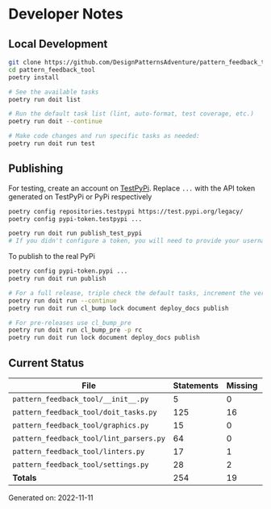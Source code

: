 # Developer Notes

## Local Development

```sh
git clone https://github.com/DesignPatternsAdventure/pattern_feedback_tool.git
cd pattern_feedback_tool
poetry install

# See the available tasks
poetry run doit list

# Run the default task list (lint, auto-format, test coverage, etc.)
poetry run doit --continue

# Make code changes and run specific tasks as needed:
poetry run doit run test
```

## Publishing

For testing, create an account on [TestPyPi](https://test.pypi.org/legacy/). Replace `...` with the API token generated on TestPyPi or PyPi respectively

```sh
poetry config repositories.testpypi https://test.pypi.org/legacy/
poetry config pypi-token.testpypi ...

poetry run doit run publish_test_pypi
# If you didn't configure a token, you will need to provide your username and password to publish
```

To publish to the real PyPi

```sh
poetry config pypi-token.pypi ...
poetry run doit run publish

# For a full release, triple check the default tasks, increment the version, rebuild documentation (twice), and publish!
poetry run doit run --continue
poetry run doit run cl_bump lock document deploy_docs publish

# For pre-releases use cl_bump_pre
poetry run doit run cl_bump_pre -p rc
poetry run doit run lock document deploy_docs publish
```

## Current Status

<!-- {cts} COVERAGE -->
| File                                    |   Statements |   Missing |   Excluded | Coverage   |
|-----------------------------------------|--------------|-----------|------------|------------|
| `pattern_feedback_tool/__init__.py`     |            5 |         0 |          0 | 100.0%     |
| `pattern_feedback_tool/doit_tasks.py`   |          125 |        16 |          0 | 87.2%      |
| `pattern_feedback_tool/graphics.py`     |           15 |         0 |          0 | 100.0%     |
| `pattern_feedback_tool/lint_parsers.py` |           64 |         0 |          0 | 100.0%     |
| `pattern_feedback_tool/linters.py`      |           17 |         1 |          0 | 94.1%      |
| `pattern_feedback_tool/settings.py`     |           28 |         2 |          0 | 92.9%      |
| **Totals**                              |          254 |        19 |          0 | 92.5%      |

Generated on: 2022-11-11
<!-- {cte} -->
